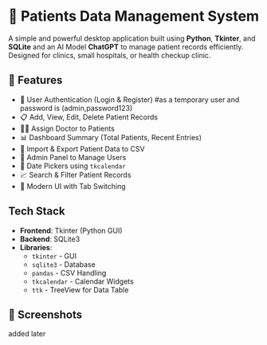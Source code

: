 # 🏥 Patients Data Management System

A simple and powerful desktop application built using **Python**, **Tkinter**, and **SQLite** and an AI Model **ChatGPT** to manage patient records efficiently. Designed for clinics, small hospitals, or health checkup clinic.

## 🚀 Features

- 🔐 User Authentication (Login & Register) #as a temporary user and password is (admin,password123)
- 📋 Add, View, Edit, Delete Patient Records
- 👩‍⚕️ Assign Doctor to Patients
- 📊 Dashboard Summary (Total Patients, Recent Entries)
- 📂 Import & Export Patient Data to CSV
- 👥 Admin Panel to Manage Users
- 📅 Date Pickers using `tkcalendar`
- 📈 Search & Filter Patient Records
- 🎨 Modern UI with Tab Switching

## Tech Stack

- **Frontend**: Tkinter (Python GUI)
- **Backend**: SQLite3
- **Libraries**:
  - `tkinter` - GUI
  - `sqlite3` - Database
  - `pandas` - CSV Handling
  - `tkcalendar` - Calendar Widgets
  - `ttk` - TreeView for Data Table

## 📸 Screenshots
added later
